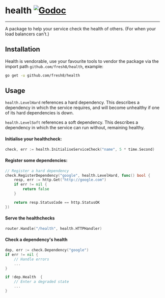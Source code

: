 # health [![Godoc](https://img.shields.io/badge/godoc-reference-5272B4.svg?style=round)](https://godoc.org/github.com/fresh8/health/)
---
A package to help your service check the health of others. (For when your load balancers can't.)

## Installation
Health is vendorable, use your favourite tools to vendor the package via the import path `github.com/fresh8/health`, example:
```bash
go get -u github.com/fresh8/health
```

## Usage

`health.LevelHard` references a hard dependency. This describes a dependency in which the service requires, and will become unhealthy if one of its hard dependencies is down.

`health.LevelSoft` references a soft dependency. This describes a dependency in which the service can run without, remaining healthy.

#### Initialise your healthcheck:
```go
check, err := health.InitialiseServiceCheck("name", 5 * time.Second)
```

#### Register some dependencies:
```go
// Register a hard dependency
check.RegisterDependency("google", health.LevelHard, func() bool {
	resp, err := http.Get("http://google.com")
	if err != nil {
		return false
	}

	return resp.StatusCode == http.StatusOK
})
```

#### Serve the healthchecks
```go
router.Handle("/health", health.HTTPHandler)
```

#### Check a dependency's health
```go
dep, err := check.Dependency("google")
if err != nil {
	// Handle errors
	...
}

if !dep.Health  {
	// Enter a degraded state
	...
}
```
